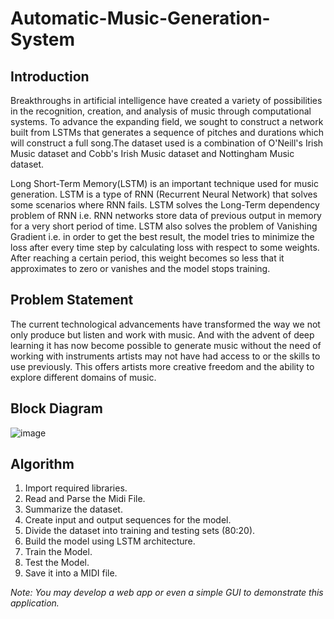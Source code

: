 # Automatic-Music-Generation-System
## Introduction
Breakthroughs in artificial intelligence have created a variety of possibilities in the recognition, creation, and analysis of music through computational systems. To advance the expanding field, we sought to construct a network built from LSTMs that generates a sequence of pitches and durations which will construct a full song.The dataset used is a combination of O'Neill's Irish Music dataset and Cobb's Irish Music dataset and Nottingham Music dataset.

Long Short-Term Memory(LSTM) is an important technique used for music generation. LSTM is a type of RNN (Recurrent Neural Network) that solves some scenarios where RNN fails. LSTM solves the Long-Term dependency problem of RNN i.e. RNN networks store data of previous output in memory for a very short period of time. LSTM also solves the problem of Vanishing Gradient i.e. in order to get the best result, the model tries to minimize the loss after every time step by calculating loss with respect to some weights. After reaching a certain period, this weight becomes so less that it approximates to zero or vanishes and the model stops training.
## Problem Statement
The current technological advancements have transformed the way we not only produce but listen and work with music. And with the advent of deep learning it has now become possible to generate music without the need of working with instruments artists may not have had access to or the skills to use previously. This offers artists more creative freedom and the ability to explore different domains of music.
## Block Diagram
![image](https://github.com/niidhi10/Automatic-Music-Generation-System/assets/99705717/777024dd-662e-4c9d-b1dc-dbb9d0ffecfb)
## Algorithm
1. Import required libraries.
2. Read and Parse the Midi File.
3. Summarize the dataset.
4. Create input and output sequences for the model.
5. Divide the dataset into training and testing sets (80:20).
6. Build the model using LSTM architecture.
7. Train the Model.
8. Test the Model.
9. Save it into a MIDI file.
    
*Note: You may develop a web app or even a simple GUI to demonstrate this application.*
